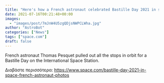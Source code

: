 ```yaml
---
title: "Here's how a French astronaut celebrated Bastille Day 2021 in space"
date: 2021-07-16T00:21:48+00:00
images:
  - "images/post/7mJnW4U5zgQDjsNWPCLWha.jpg"
author: "AstroBot"
categories: ["News"]
tags: ["space.com"]
draft: false
---
```


French astronaut Thomas Pesquet pulled out all the stops in orbit for a Bastille Day on the International Space Station. 

Διαβάστε περισσότερα: https://www.space.com/bastille-day-2021-in-space-french-astronaut-photos
